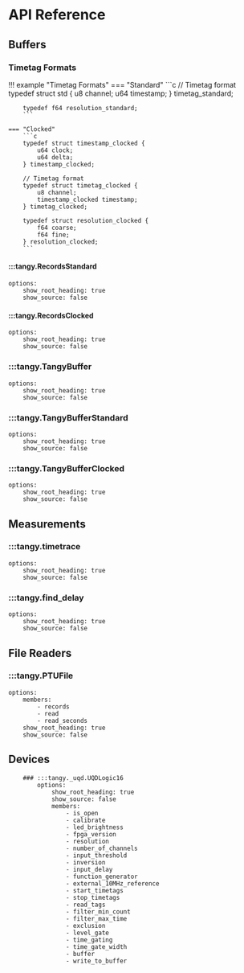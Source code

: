 # API Reference

## Buffers

### Timetag Formats
!!! example "Timetag Formats"
    === "Standard"
        ```c
        // Timetag format
        typedef struct std {
            u8 channel;
            u64 timestamp;
        } timetag_standard;

        typedef f64 resolution_standard;
        ```

    === "Clocked"
        ```c
        typedef struct timestamp_clocked {
            u64 clock;
            u64 delta;
        } timestamp_clocked;

        // Timetag format
        typedef struct timetag_clocked {
            u8 channel;
            timestamp_clocked timestamp;
        } timetag_clocked;

        typedef struct resolution_clocked {
            f64 coarse;
            f64 fine;
        } resolution_clocked;
        ```

#### :::tangy.RecordsStandard
    options:
        show_root_heading: true
        show_source: false

#### :::tangy.RecordsClocked
    options:
        show_root_heading: true
        show_source: false

### :::tangy.TangyBuffer
    options:
        show_root_heading: true
        show_source: false

### :::tangy.TangyBufferStandard
    options:
        show_root_heading: true
        show_source: false

### :::tangy.TangyBufferClocked
    options:
        show_root_heading: true
        show_source: false

## Measurements
### :::tangy.timetrace
    options:
        show_root_heading: true
        show_source: false

### :::tangy.find_delay
    options:
        show_root_heading: true
        show_source: false

## File Readers
### :::tangy.PTUFile
    options:
        members:
            - records
            - read
            - read_seconds
        show_root_heading: true
        show_source: false

## Devices
```
    ### :::tangy._uqd.UQDLogic16
        options:
            show_root_heading: true
            show_source: false
            members:
                - is_open
                - calibrate
                - led_brightness
                - fpga_version
                - resolution
                - number_of_channels
                - input_threshold
                - inversion
                - input_delay
                - function_generator
                - external_10MHz_reference
                - start_timetags
                - stop_timetags
                - read_tags
                - filter_min_count
                - filter_max_time
                - exclusion
                - level_gate
                - time_gating
                - time_gate_width
                - buffer
                - write_to_buffer
```
